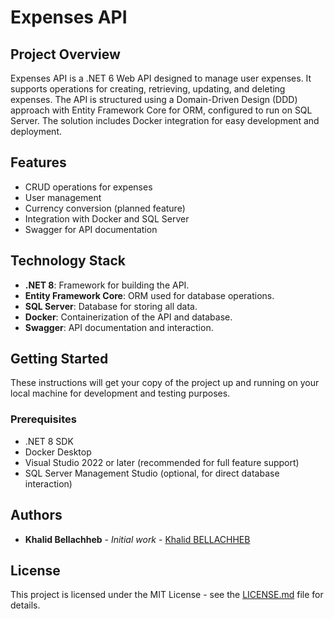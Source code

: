 # Expenses API

## Project Overview

Expenses API is a .NET 6 Web API designed to manage user expenses. It supports operations for creating, retrieving, updating, and deleting expenses. The API is structured using a Domain-Driven Design (DDD) approach with Entity Framework Core for ORM, configured to run on SQL Server. The solution includes Docker integration for easy development and deployment.

## Features

- CRUD operations for expenses
- User management
- Currency conversion (planned feature)
- Integration with Docker and SQL Server
- Swagger for API documentation

## Technology Stack

- **.NET 8**: Framework for building the API.
- **Entity Framework Core**: ORM used for database operations.
- **SQL Server**: Database for storing all data.
- **Docker**: Containerization of the API and database.
- **Swagger**: API documentation and interaction.

## Getting Started

These instructions will get your copy of the project up and running on your local machine for development and testing purposes.

### Prerequisites

- .NET 8 SDK
- Docker Desktop
- Visual Studio 2022 or later (recommended for full feature support)
- SQL Server Management Studio (optional, for direct database interaction)

Authors
-------

* **Khalid Bellachheb** - _Initial work_ - [Khalid BELLACHHEB](https://github.com/khalid-bellachheb)

License
-------

This project is licensed under the MIT License - see the [LICENSE.md](LICENSE.md) file for details.
